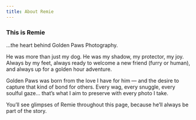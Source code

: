 ```yaml
---
title: About Remie
---
```


### This is Remie

...the heart behind Golden Paws Photography.

He was more than just my dog. He was my shadow, my protector, my joy. Always by my feet, always ready to welcome a new friend (furry or human), and always up for a golden hour adventure.

Golden Paws was born from the love I have for him — and the desire to capture that kind of bond for others. Every wag, every snuggle, every soulful gaze… that’s what I aim to preserve with every photo I take.

You’ll see glimpses of Remie throughout this page, because he’ll always be part of the story.